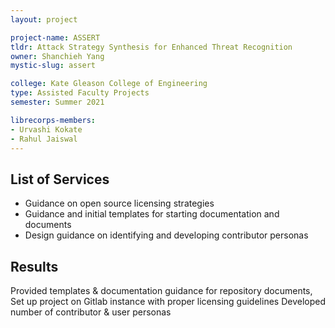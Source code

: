 ```yaml
---
layout: project

project-name: ASSERT
tldr: Attack Strategy Synthesis for Enhanced Threat Recognition
owner: Shanchieh Yang
mystic-slug: assert

college: Kate Gleason College of Engineering
type: Assisted Faculty Projects
semester: Summer 2021

librecorps-members:
- Urvashi Kokate
- Rahul Jaiswal
---
```


## List of Services
- Guidance on open source licensing strategies
- Guidance and initial templates for starting documentation and documents
- Design guidance on identifying and developing contributor personas

## Results

Provided templates & documentation guidance for repository documents, Set up project on Gitlab instance with proper licensing guidelines Developed number of contributor & user personas

